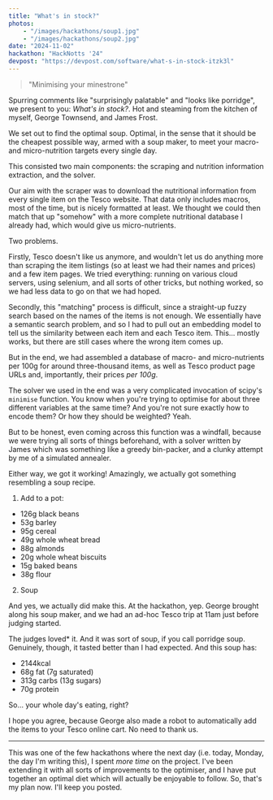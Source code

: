 ```yaml
---
title: "What's in stock?"
photos:
    - "/images/hackathons/soup1.jpg"
    - "/images/hackathons/soup2.jpg"
date: "2024-11-02"
hackathon: "HackNotts '24"
devpost: "https://devpost.com/software/what-s-in-stock-itzk3l"
---
```


> "Minimising your minestrone"

Spurring comments like "surprisingly palatable" and "looks like porridge", we present to you: *What's in stock?*. Hot and steaming from the kitchen of myself, George Townsend, and James Frost.

We set out to find the optimal soup. Optimal, in the sense that it should be the cheapest possible way, armed with a soup maker, to meet your macro- and micro-nutrition targets every single day.

This consisted two main components: the scraping and nutrition information extraction, and the solver.

Our aim with the scraper was to download the nutritional information from every single item on the Tesco website. That data only includes macros, most of the time, but is nicely formatted at least. We thought we could then match that up "somehow" with a more complete nutritional database I already had, which would give us micro-nutrients.

Two problems.

Firstly, Tesco doesn't like us anymore, and wouldn't let us do anything more than scraping the item listings (so at least we had their names and prices) and a few item pages. We tried everything: running on various cloud servers, using selenium, and all sorts of other tricks, but nothing worked, so we had less data to go on that we had hoped.

Secondly, this "matching" process is difficult, since a straight-up fuzzy search based on the names of the items is not enough. We essentially have a semantic search problem, and so I had to pull out an embedding model to tell us the similarity between each item and each Tesco item. This... mostly works, but there are still cases where the wrong item comes up.

But in the end, we had assembled a database of macro- and micro-nutrients per 100g for around three-thousand items, as well as Tesco product page URLs and, importantly, their prices *per 100g*.

The solver we used in the end was a very complicated invocation of scipy's `minimise` function. You know when you're trying to optimise for about three different variables at the same time? And you're not sure exactly how to encode them? Or how they should be weighted? Yeah.

But to be honest, even coming across this function was a windfall, because we were trying all sorts of things beforehand, with a solver written by James which was something like a greedy bin-packer, and a clunky attempt by me of a simulated annealer.

Either way, we got it working! Amazingly, we actually got something resembling a soup recipe.

 1. Add to a pot:
   - 126g black beans
   - 53g barley
   - 95g cereal
   - 49g whole wheat bread
   - 88g almonds
   - 20g whole wheat biscuits
   - 15g baked beans
   - 38g flour
 2. Soup

And yes, we actually did make this. At the hackathon, yep. George brought along his soup maker, and we had an ad-hoc Tesco trip at 11am just before judging started.

The judges loved* it. And it was sort of soup, if you call porridge soup. Genuinely, though, it tasted better than I had expected. And this soup has:

 - 2144kcal
 - 68g fat (7g saturated)
 - 313g carbs (13g sugars)
 - 70g protein

So... your whole day's eating, right?

I hope you agree, because George also made a robot to automatically add the items to your Tesco online cart. No need to thank us.

---

This was one of the few hackathons where the next day (i.e. today, Monday, the day I'm writing this), I spent *more time* on the project. I've been extending it with all sorts of improvements to the optimiser, and I have put together an optimal diet which will actually be enjoyable to follow. So, that's my plan now. I'll keep you posted.